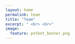 ```yaml
---
layout: home
permalink: team
title: "Team"
excerpt: " <br> <br>"
image:
  feature: potbot_banner.png
---
```

